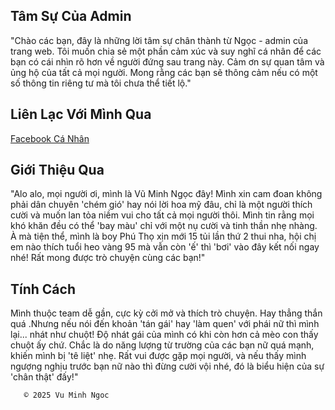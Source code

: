 ## Tâm Sự Của Admin

 "Chào các bạn, đây là những lời tâm sự chân thành từ Ngọc - admin của trang web. Tôi muốn chia sẻ một phần cảm xúc và suy nghĩ cá nhân để các bạn có cái nhìn rõ hơn về người đứng sau trang này. Cảm ơn sự quan tâm và ủng hộ của tất cả mọi người. Mong rằng các bạn sẽ thông cảm nếu có một số thông tin riêng tư mà tôi chưa thể tiết lộ."

## Liên Lạc Với Mình Qua

 [Facebook Cá Nhân](https://www.facebook.com/share/1AiGXfGsXQ/?mibextid=wwXIfr)

## Giới Thiệu Qua 

"Alo alo, mọi người ơi, mình là Vũ Minh Ngọc đây! Mình xin cam đoan không phải dân chuyên 'chém gió' hay nói lời hoa mỹ đâu, chỉ là một người thích cười và muốn lan tỏa niềm vui cho tất cả mọi người thôi. Mình tin rằng mọi khó khăn đều có thể 'bay màu' chỉ với một nụ cười và tinh thần nhẹ nhàng. À mà tiện thể, mình là boy Phú Thọ xịn mới 15 tủi lần thứ 2 thui nha, hội chị em nào thích tuổi heo vàng 95 mà vẫn còn 'ế' thì 'bơi' vào đây kết nối ngay nhé! Rất mong được trò chuyện cùng các bạn!"

## Tính Cách

Mình thuộc team dễ gần, cực kỳ cởi mở và thích trò chuyện. Hay thẳng thắn quá .Nhưng nếu nói đến khoản 'tán gái' hay 'làm quen' với phái nữ thì mình lại... nhát như chuột! Độ nhát gái của mình có khi còn hơn cả mèo con thấy chuột ấy chứ. Chắc là do năng lượng từ trường của các bạn nữ quá mạnh, khiến mình bị 'tê liệt' nhẹ. Rất vui được gặp mọi người, và nếu thấy mình ngượng nghịu trước bạn nữ nào thì đừng cười vội nhé, đó là biểu hiện của sự 'chân thật' đấy!"

       ©️ 2025 Vu Minh Ngoc
